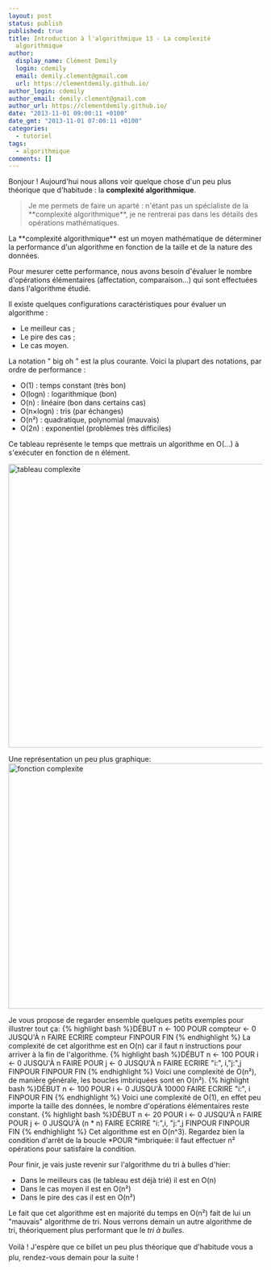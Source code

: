 ```yaml
---
layout: post
status: publish
published: true
title: Introduction à l'algorithmique 13 - La complexité
  algorithmique
author:
  display_name: Clément Demily
  login: cdemily
  email: demily.clement@gmail.com
  url: https://clementdemily.github.io/
author_login: cdemily
author_email: demily.clement@gmail.com
author_url: https://clementdemily.github.io/
date: "2013-11-01 09:00:11 +0100"
date_gmt: "2013-11-01 07:00:11 +0100"
categories:
  - tutoriel
tags:
  - algorithmique
comments: []
---
```


Bonjour ! Aujourd'hui nous allons voir quelque chose d'un peu plus théorique que d'habitude : la **complexité algorithmique**.

<blockquote>
Je me permets de faire un aparté : n'étant pas un spécialiste de la **complexité algorithmique**, je ne rentrerai pas dans les détails des opérations mathématiques.</blockquote>
La **complexité algorithmique** est un moyen mathématique de déterminer la performance d'un algorithme en fonction de la taille et de la nature des données.

Pour mesurer cette performance, nous avons besoin d'évaluer le nombre d'opérations élémentaires (affectation, comparaison&hellip;) qui sont effectuées dans l'algorithme étudié.

Il existe quelques configurations caractéristiques pour évaluer un algorithme :

- Le meilleur cas ;
- Le pire des cas ;
- Le cas moyen.

La notation " big oh " est la plus courante. Voici la plupart des notations, par ordre de performance :

- O(1) : temps constant (très bon)
- O(logn) : logarithmique (bon)
- O(n) : linéaire (bon dans certains cas)
- O(n&times;logn) : tris (par échanges)
- O(n&sup2;) : quadratique, polynomial (mauvais)
- O(2n) : exponentiel (problèmes très difficiles)

Ce tableau représente le temps que mettrais un algorithme en O(...) à s'exécuter en fonction de n élément.

<a href="{{ site.base_url }}/img/2013/10/tableau.jpg"><img alt="tableau complexite" src="{{ site.base_url }}/img/2013/10/tableau.jpg" width="759" height="562" /></a>

Une représentation un peu plus graphique:<a href="{{ site.base_url }}/img/2013/10/fonction.jpg"><img class="aligncenter size-full wp-image-342" alt="fonction complexite" src="{{ site.base_url }}/img/2013/10/fonction.jpg" width="693" height="486" /></a>

Je vous propose de regarder ensemble quelques petits exemples pour illustrer tout ça:
{% highlight bash %}DÉBUT
n <- 100
POUR compteur <- 0 JUSQU'À n FAIRE
ECRIRE compteur
FINPOUR
FIN
{% endhighlight %}
La complexité de cet algorithme est en O(n) car il faut n instructions pour arriver à la fin de l'algorithme.
{% highlight bash %}DÉBUT
n <- 100
POUR i <- 0 JUSQU'À n FAIRE
POUR j <- 0 JUSQU'À n FAIRE
ECRIRE "i:", i,"j:",j
FINPOUR
FINPOUR
FIN
{% endhighlight %}
Voici une complexité de O(n&sup2;), de manière générale, les boucles imbriquées sont en O(n&sup2;).
{% highlight bash %}DÉBUT
n <- 100
POUR i <- 0 JUSQU'À 10000 FAIRE
ECRIRE "i:", i
FINPOUR
FIN
{% endhighlight %}
Voici une complexité de O(1), en effet peu importe la taille des données, le nombre d'opérations élémentaires reste constant.
{% highlight bash %}DÉBUT
n <- 20
POUR i <- 0 JUSQU'À n FAIRE
POUR j <- 0 JUSQU'À (n * n) FAIRE
ECRIRE "i:",i, "j:",j
FINPOUR
FINPOUR
FIN
{% endhighlight %}
Cet algorithme est en O(n^3). Regardez bien la condition d'arrêt de la boucle *POUR \*imbriquée: il faut effectuer n&sup2; opérations pour satisfaire la condition.

Pour finir, je vais juste revenir sur l'algorithme du tri à bulles d'hier:

- Dans le meilleurs cas (le tableau est déjà trié) il est en O(n)
- Dans le cas moyen il est en O(n&sup2;)
- Dans le pire des cas il est en O(n&sup2;)

Le fait que cet algorithme est en majorité du temps en O(n&sup2;) fait de lui un "mauvais" algorithme de tri. Nous verrons demain un autre algorithme de tri, théoriquement plus performant que le _tri à bulles_.

<span style="line-height: 1.5;">Voilà ! J'espère que ce billet un peu plus théorique que d'habitude vous a plu, rendez-vous demain pour la suite !</span>
